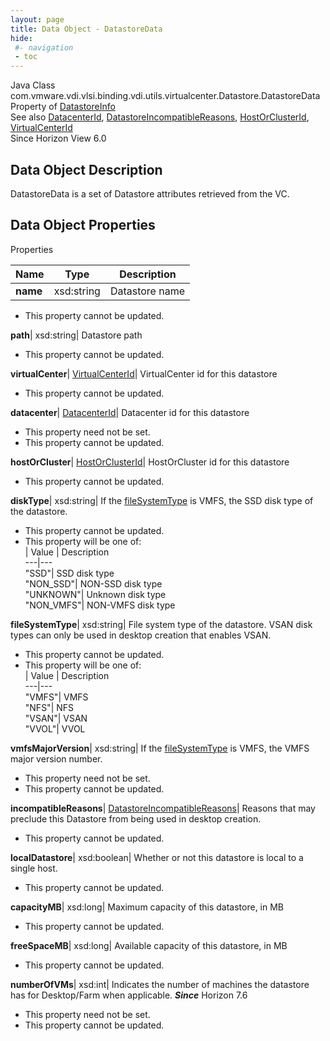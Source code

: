 ```yaml
---
layout: page
title: Data Object - DatastoreData
hide:
 #- navigation
 - toc
---
```






Java Class
    com.vmware.vdi.vlsi.binding.vdi.utils.virtualcenter.Datastore.DatastoreData  
Property of
     [DatastoreInfo](vdi.utils.virtualcenter.Datastore.DatastoreInfo.md#field_detail)  
See also
     [DatacenterId](vdi.entity.DatacenterId.md), [DatastoreIncompatibleReasons](vdi.utils.virtualcenter.Datastore.DatastoreIncompatibleReasons.md), [HostOrClusterId](vdi.entity.HostOrClusterId.md), [VirtualCenterId](vdi.entity.VirtualCenterId.md)  
Since 
    Horizon View 6.0

## Data Object Description 

DatastoreData is a set of Datastore attributes retrieved from the VC. 

## Data Object Properties

Properties

Name |  Type |  Description   
---|---|---  
**name**|  xsd:string|  Datastore name   


 * This property cannot be updated.

  
**path**|  xsd:string|  Datastore path   


 * This property cannot be updated.

  
**virtualCenter**| [VirtualCenterId](vdi.entity.VirtualCenterId.md)|  VirtualCenter id for this datastore   


 * This property cannot be updated.

  
**datacenter**| [DatacenterId](vdi.entity.DatacenterId.md)|  Datacenter id for this datastore   


 * This property need not be set.
 * This property cannot be updated.

  
**hostOrCluster**| [HostOrClusterId](vdi.entity.HostOrClusterId.md)|  HostOrCluster id for this datastore   


 * This property cannot be updated.

  
**diskType**|  xsd:string|  If the [fileSystemType](vdi.utils.virtualcenter.Datastore.DatastoreData.md#fileSystemType) is VMFS, the SSD disk type of the datastore.   


 * This property cannot be updated.
  * This property will be one of:  
|  Value |  Description   
---|---  
"SSD"| SSD disk type  
"NON_SSD"| NON-SSD disk type  
"UNKNOWN"| Unknown disk type  
"NON_VMFS"| NON-VMFS disk type  

  
**fileSystemType**|  xsd:string|  File system type of the datastore. VSAN disk types can only be used in desktop creation that enables VSAN.   


 * This property cannot be updated.
  * This property will be one of:  
|  Value |  Description   
---|---  
"VMFS"| VMFS  
"NFS"| NFS  
"VSAN"| VSAN  
"VVOL"| VVOL  

  
**vmfsMajorVersion**|  xsd:string|  If the [fileSystemType](vdi.utils.virtualcenter.Datastore.DatastoreData.md#fileSystemType) is VMFS, the VMFS major version number.   


 * This property need not be set.
 * This property cannot be updated.

  
**incompatibleReasons**| [DatastoreIncompatibleReasons](vdi.utils.virtualcenter.Datastore.DatastoreIncompatibleReasons.md)|  Reasons that may preclude this Datastore from being used in desktop creation.   


 * This property cannot be updated.

  
**localDatastore**|  xsd:boolean|  Whether or not this datastore is local to a single host.   


 * This property cannot be updated.

  
**capacityMB**|  xsd:long|  Maximum capacity of this datastore, in MB   


 * This property cannot be updated.

  
**freeSpaceMB**|  xsd:long|  Available capacity of this datastore, in MB   


 * This property cannot be updated.

  
**numberOfVMs**|  xsd:int|  Indicates the number of machines the datastore has for Desktop/Farm when applicable.  **_Since_** Horizon 7.6  


 * This property need not be set.
 * This property cannot be updated.

  
  

  

